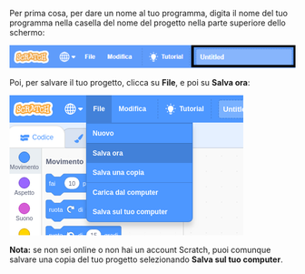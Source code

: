 Per prima cosa, per dare un nome al tuo programma, digita il nome del tuo programma nella casella del nome del progetto nella parte superiore dello schermo:

![La casella del nome del progetto evidenziata.](images/name-annotated.png)

Poi, per salvare il tuo progetto, clicca su **File**, e poi su **Salva ora**:

![Selezionare <strong>Salva ora</strong> nel menu <strong>File</strong>.](images/save.png)

**Nota:** se non sei online o non hai un account Scratch, puoi comunque salvare una copia del tuo progetto selezionando **Salva sul tuo computer**.